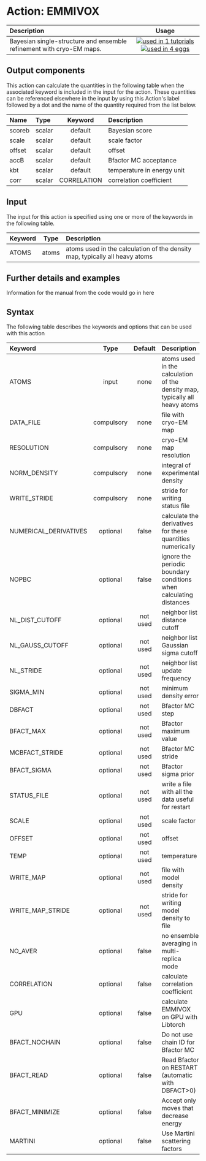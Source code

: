# Action: EMMIVOX

| Description    | Usage |
|:--------|:--------:|
| Bayesian single-structure and ensemble refinement with cryo-EM maps. | [![used in 1 tutorials](https://img.shields.io/badge/tutorials-1-green.svg)](https://www.plumed-tutorials.org/browse.html?search=EMMIVOX)[![used in 4 eggs](https://img.shields.io/badge/nest-4-green.svg)](https://www.plumed-nest.org/browse.html?search=EMMIVOX) | 

## Output components

This action can calculate the quantities in the following table when the associated keyword is included in the input for the action. These quantities can be referenced elsewhere in the input by using this Action's label followed by a dot and the name of the quantity required from the list below.

| Name | Type | Keyword | Description |
|:-------|:-----|:----:|:-------|
| scoreb | scalar | default | Bayesian score | 
| scale | scalar | default | scale factor | 
| offset | scalar | default | offset | 
| accB | scalar | default | Bfactor MC acceptance | 
| kbt | scalar | default | temperature in energy unit | 
| corr | scalar | CORRELATION | correlation coefficient | 


## Input

The input for this action is specified using one or more of the keywords in the following table.

| Keyword |  Type | Description |
|:--------|:------:|:-----------|
| ATOMS | atoms | atoms used in the calculation of the density map, typically all heavy atoms |


## Further details and examples 
Information for the manual from the code would go in here 
## Syntax 
The following table describes the keywords and options that can be used with this action 

| Keyword | Type | Default | Description |
|:-------|:----:|:-------:|:-----------|
| ATOMS | input | none | atoms used in the calculation of the density map, typically all heavy atoms |
| DATA_FILE | compulsory | none | file with cryo-EM map |
| RESOLUTION | compulsory | none | cryo-EM map resolution |
| NORM_DENSITY | compulsory | none | integral of experimental density |
| WRITE_STRIDE | compulsory | none | stride for writing status file |
| NUMERICAL_DERIVATIVES | optional | false |  calculate the derivatives for these quantities numerically |
| NOPBC | optional | false |  ignore the periodic boundary conditions when calculating distances |
| NL_DIST_CUTOFF | optional | not used | neighbor list distance cutoff |
| NL_GAUSS_CUTOFF | optional | not used | neighbor list Gaussian sigma cutoff |
| NL_STRIDE | optional | not used | neighbor list update frequency |
| SIGMA_MIN | optional | not used | minimum density error |
| DBFACT | optional | not used | Bfactor MC step |
| BFACT_MAX | optional | not used | Bfactor maximum value |
| MCBFACT_STRIDE | optional | not used | Bfactor MC stride |
| BFACT_SIGMA | optional | not used | Bfactor sigma prior |
| STATUS_FILE | optional | not used | write a file with all the data useful for restart |
| SCALE | optional | not used | scale factor |
| OFFSET | optional | not used | offset |
| TEMP | optional | not used | temperature |
| WRITE_MAP | optional | not used | file with model density |
| WRITE_MAP_STRIDE | optional | not used | stride for writing model density to file |
| NO_AVER | optional | false |  no ensemble averaging in multi-replica mode |
| CORRELATION | optional | false |  calculate correlation coefficient |
| GPU | optional | false |  calculate EMMIVOX on GPU with Libtorch |
| BFACT_NOCHAIN | optional | false |  Do not use chain ID for Bfactor MC |
| BFACT_READ | optional | false |  Read Bfactor on RESTART (automatic with DBFACT>0) |
| BFACT_MINIMIZE | optional | false |  Accept only moves that decrease energy |
| MARTINI | optional | false |  Use Martini scattering factors |
